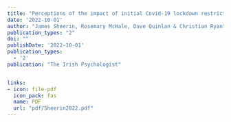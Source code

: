 ```yaml
---
title: "Perceptions of the impact of initial Covid-19 lockdown restrictions on people with intellectual disabilities in residential care"
date: '2022-10-01'
author: "James Sheerin, Rosemary McHale, Dave Quinlan & Christian Ryan"
publication_types: "2"
doi: ""
publishDate: '2022-10-01'
publication_types:
  - '2'
publication: "The Irish Psychologist"


links:
- icon: file-pdf
  icon_pack: fas
  name: PDF
  url: "pdf/Sheerin2022.pdf"
---
```


